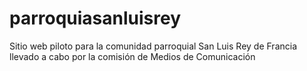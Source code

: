 # parroquiasanluisrey
Sitio web piloto para la comunidad parroquial San Luis Rey de Francia llevado a cabo por la comisión de Medios de Comunicación
